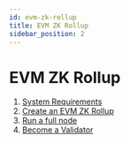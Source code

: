 ```yaml
---
id: evm-zk-rollup
title: EVM ZK Rollup
sidebar_position: 2
---
```


# EVM ZK Rollup

1. [System Requirements](system-requirements)
2. [Create an EVM ZK Rollup](create-an-evm-zk-rollup)
3. [Run a full node](run-a-full-node)
4. [Become a Validator](become-a-validator)
